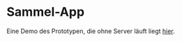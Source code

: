 # Sammel-App

Eine Demo des Prototypen, die ohne Server läuft liegt [hier](https://gitlab.com/ChemoCosmo/sammel-app/blob/master/App-Demo/dwe.apk).
